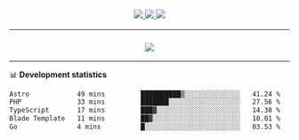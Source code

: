 <h3 align="center">
  <a href="https://github.com/hwalker928">
      <img src="https://img.shields.io/github/followers/hwalker928?label=Followers&style=for-the-badge&color=lightblue">
  </a>
  <a href="https://harryw.link/discord" alt="Discord">
      <img src="https://img.shields.io/discord/738451951758606336?label=discord&style=for-the-badge&color=lightblue"/>
  </a>
  <a href="https://harryw.link/sparked" alt="Sparked Host">
      <img src="https://img.shields.io/static/v1?label=Sponsor&message=Sparked%20Host&color=yellow&style=for-the-badge"/>
  </a>
</h3>

<hr>


<h3 align="center">
  <a href="https://github.com/hwalker928">
      <img src="https://github-profile-trophy.vercel.app/?username=hwalker928&no-bg=true&no-frame=true">
  </a>
</h3>


<hr>

📊 **Development statistics**

<!--START_SECTION:waka-->

```txt
Astro            49 mins         ██████████▒░░░░░░░░░░░░░░   41.24 %
PHP              33 mins         ███████░░░░░░░░░░░░░░░░░░   27.56 %
TypeScript       17 mins         ███▓░░░░░░░░░░░░░░░░░░░░░   14.38 %
Blade Template   11 mins         ██▓░░░░░░░░░░░░░░░░░░░░░░   10.01 %
Go               4 mins          █░░░░░░░░░░░░░░░░░░░░░░░░   03.53 %
```

<!--END_SECTION:waka-->

